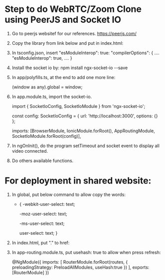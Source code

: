 
# Step to do WebRTC/Zoom Clone using PeerJS and Socket IO

1. Go to peerjs websitef for our references.
https://peerjs.com/

2. Copy the library from link below and put in index.html:
    <script src="https://unpkg.com/peerjs@1.3.1/dist/peerjs.min.js"></script>

3. In tsconfig.json, insert "esModuleInterop": true:
    "compilerOptions": {
        ....
        "esModuleInterop": true,
        ....
    }

4. Install the socket io by:
   npm install ngx-socket-io --save

5. In app/polyfills.ts, at the end to add one more line:

    (window as any).global = window;

6. In app.module.ts, import the socket-io.

    import { SocketIoConfig, SocketIoModule } from 'ngx-socket-io';

    const config: SocketIoConfig = { url: 'http://localhost:3000', options: {} };

    imports: [BrowserModule, IonicModule.forRoot(), AppRoutingModule, SocketIoModule.forRoot(config)],

7. In ngOnInit(), do the program setTimeout and socket event to display all video connected.

8. Do others available functions.

# For deployment in shared website:

1. In global, put below command to allow copy the words:

    * {
        -webkit-user-select: text;
        
        -moz-user-select: text;
        
        -ms-user-select: text;
        
        user-select: text; 
    }

2. In index.html,  put "." to href:
    <base href="./" />

3. In app-routing.module.ts, put usehash: true to allow when press refresh:

    @NgModule({
    imports: [
        RouterModule.forRoot(routes, { preloadingStrategy: PreloadAllModules, useHash:true })
    ],
    exports: [RouterModule]
    })